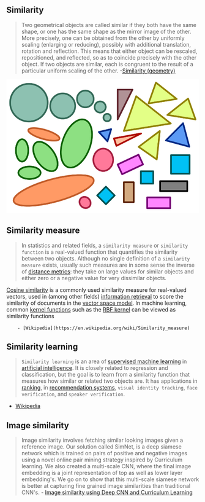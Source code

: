 ## Similarity
> Two geometrical objects are called similar if they both have the same shape, or one has the same shape as the mirror image of the other. More precisely, one can be obtained from the other by uniformly scaling (enlarging or reducing), possibly with additional translation, rotation and reflection. This means that either object can be rescaled, repositioned, and reflected, so as to coincide precisely with the other object. If two objects are similar, each is congruent to the result of a particular uniform scaling of the other.
    -[Similarity (geometry)](https://en.wikipedia.org/wiki/Similarity_(geometry))

![Similar-geometric-shapes](images/Similar-geometric-shapes.png)

## Similarity measure

> In statistics and related fields, a `similarity measure` or `similarity function` is a real-valued function that quantifies the similarity between two objects. Although no single definition of a `similarity measure` exists, usually such measures are in some sense the inverse of [distance metrics](): they take on large values for similar objects and either zero or a negative value for very dissimilar objects.

[Cosine similarity]() is a commonly used similarity measure for real-valued vectors, used in (among other fields) [information retrieval]() to score the similarity of documents in the [vector space model](). In machine learning, common [kernel functions]() such as the [RBF kernel]() can be viewed as similarity functions

        - [Wikipedia](https://en.wikipedia.org/wiki/Similarity_measure)

## Similarity learning

> `Similarity learning` is an area of [supervised machine learning]() in [artificial intelligence](). It is closely related to regression and classification, but the goal is to learn from a similarity function that measures how similar or related two objects are. It has applications in [ranking](), in [recommendation systems](), `visual identity tracking`, `face verification`, and `speaker verification`.

- [Wikipedia](https://en.wikipedia.org/wiki/Similarity_learning)

## Image similarity

> Image similarity involves fetching similar looking images given a reference image. Our solution called SimNet, is a deep siamese network which is trained on pairs of positive and negative images using a novel online pair mining strategy inspired by Curriculum learning. We also created a multi-scale CNN, where the final image embedding is a joint representation of top as well as lower layer embedding's. We go on to show that this multi-scale siamese network is better at capturing fine grained image similarities than traditional CNN's. 
            - [Image similarity using Deep CNN and Curriculum Learning](https://arxiv.org/abs/1709.08761)